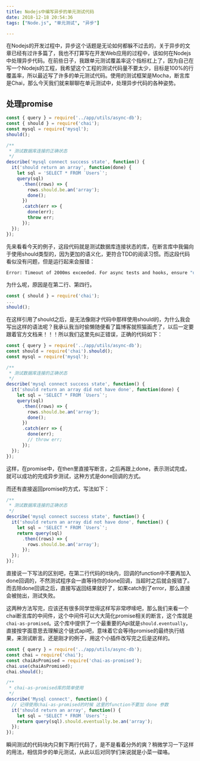 ```yaml
---
title: Nodejs中编写异步的单元测试代码
date: 2018-12-18 20:54:36
tags: ["Node.js", "单元测试", "异步"]

---
```


在Nodejs的开发过程中，异步这个话题是无论如何都躲不过去的，关于异步的文章已经有过许多篇了，我也不打算写在开发Web应用的过程中，该如何在Nodejs中处理异步代码。在前些日子，我跟单元测试覆盖率这个指标杠上了，因为自己在写一个Nodejs的工程，我希望这个工程的测试代码量不要太少，目标是100%的行覆盖率，所以最近写了许多的单元测试代码。使用的测试框架是Mocha，断言库是Chai，那么今天我们就来聊聊在单元测试中，处理异步代码的各种姿势。

<!--more-->

## 处理promise


```js
const { query } = require('../app/utils/async-db');
const { should } = require('chai');
const mysql = require('mysql');
should();

/**
 * 测试数据库连接的正确状态
 */
describe('mysql connect success state', function() {
  it('should return an array', function(done) {
    let sql = 'SELECT * FROM `Users`';
    query(sql)
      .then((rows) => {
        rows.should.be.an('array');
        done();
      })
      .catch(err => {
        done(err);
        throw err;
      });
  });
});


```

先来看看今天的例子，这段代码就是测试数据库连接状态的库，在断言库中我偏向于使用should类型的，因为更加的语义化，更符合TDD的阅读习惯。而这段代码看似没有问题，但是运行起来会报错：

```bash
Error: Timeout of 2000ms exceeded. For async tests and hooks, ensure "done()" is called; if returning a Promise, ensure it resolves.
```

为什么呢，原因是在第二行、第四行。

```js
const { should } = require('chai');
...
should();

```

在这样引用了should之后，是无法像刚才代码中那样使用should的，为什么我会写出这样的语法呢？我承认我当时偷懒随便看了篇博客就照猫画虎了，以后一定要跟着官方文档来！！！所以我们这里先纠正错误，正确的代码如下：

```js
const { query } = require('../app/utils/async-db');
const should = require('chai').should();
const mysql = require('mysql');

/**
 * 测试数据库连接的正确状态
 */
describe('mysql connect success state', function() {
  it('should return an array did not have done', function(done) {
    let sql = 'SELECT * FROM `Users`';
    query(sql)
      .then((rows) => {
        rows.should.be.an('array');
        done();
      })
      .catch(err => {
        done(err);
        // throw err;
      });
  });
});
```

这样，在promise中，在then里直接写断言，之后再跟上done，表示测试完成，就可以成功的完成异步测试，这种方式是done回调的方式。

而还有直接返回promise的方式，写法如下：

```js
/**
 * 测试数据库连接的正确状态
 */
describe('mysql connect success state', function() {
  it('should return an array did not have done', function() {
    let sql = 'SELECT * FROM `Users`';
    return query(sql)
      .then((rows) => {
        rows.should.be.an('array');
      });
  });
});

```

直接说一下写法的区别吧，在第二行代码的it块内，回调的function中不要再加入done回调的，不然测试程序会一直等待你的done回调，当超时之后就会报错了。而去除done回调之后，直接写返回结果就好了，如果catch到了error，那么直接会被抛出，测试失败。

这两种方法写完，应该还有很多同学觉得这样写非常啰嗦吧，那么我们来看一个chai断言库的中间件，这个中间件可以大大简化promise相关的断言，这个库就是`chai-as-promised`。这个库中提供了一个最重要的Api就是`should.eventually`，直接按字面意思去理解这个链式api吧，意味着它会等待promise的最终执行结果，来测试断言。还是刚才的例子，用这个小插件改写完之后是这样的。

```js
const { query } = require('../app/utils/async-db');
const chai = require('chai');
const chaiAsPromised = require('chai-as-promised');
chai.use(chaiAsPromised);
chai.should();

/**
 * chai-as-promised库的简单使用
 */
describe('Mysql connect', function() {
  // 记得使用chai-as-promised的时候 这里的function不要加 done 参数
  it('should return an array', function() {
    let sql = 'SELECT * FROM `Users`';
    return query(sql).should.eventually.be.an('array');
  });
});

```
瞬间测试的代码块内只剩下两行代码了，是不是看着分外的爽？稍微学习一下这样的用法，相信异步的单元测试，从此以后对同学们来说就是小菜一碟咯。